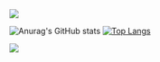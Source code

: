 
<img src="https://capsule-render.vercel.app/api?type=waving&color=4FB2CF&height=150&section=header" />

![Anurag's GitHub stats](https://github-readme-stats.vercel.app/api?username=yunazz2&show_icons=true&theme=graywhite)
[![Top Langs](https://github-readme-stats.vercel.app/api/top-langs/?username=yunazz2&layout=compact)](https://github.com/anuraghazra/github-readme-stats)

<img src="https://capsule-render.vercel.app/api?type=waving&color=4FB2CF&height=150&section=footer" />



